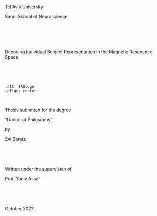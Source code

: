 
#

<p class="titlepage h6">
Tel Aviv University
</p>
<p class="titlepage h6">
Sagol School of Neuroscience
</p>

<br />
<br />
<br />
<br />

<p class="titlepage h3">
Decoding Individual Subject Representation in the Magnetic Resonance Space
</p>

<br />
<br />
<br />

```{image} assets/images/tau_logo.png
:alt: TAUlogo
:align: center
```

<br />

<p class="titlepage h6">
Thesis submitted for the degree
</p>
<p class="titlepage h6">
"Doctor of Philosophy"
</p>
<p class="titlepage h6">
by
</p>
<p class="titlepage h5">
Zvi Baratz
</p>

<br />
<br />
<br />

<p class="titlepage h6">
Written under the supervision of
</p>
<p class="titlepage h5">
Prof. Yaniv Assaf
</p>

<br />
<br />
<br />

<p class="titlepage h6">
October 2022
</p>
